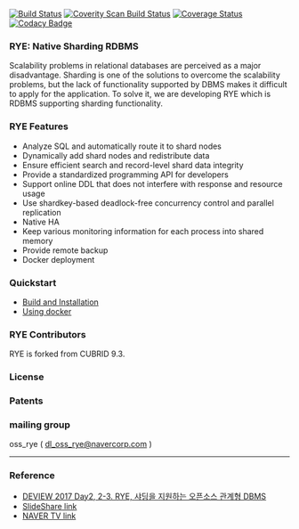[![Build Status](https://travis-ci.org/naver/rye.svg?branch=master)](https://travis-ci.org/naver/rye)
[![Coverity Scan Build Status](https://scan.coverity.com/projects/14194/badge.svg)](https://scan.coverity.com/projects/naver-rye)
[![Coverage Status](https://coveralls.io/repos/github/naver/rye/badge.svg?branch=master)](https://coveralls.io/github/naver/rye?branch=master)
[![Codacy Badge](https://api.codacy.com/project/badge/Grade/b176ed8900494f0d836030798aa47699)](https://www.codacy.com/app/kyungsik.seo/rye?utm_source=github.com&amp;utm_medium=referral&amp;utm_content=naver/rye&amp;utm_campaign=Badge_Grade)

### RYE: Native Sharding RDBMS
Scalability problems in relational databases are perceived as a major disadvantage.
Sharding is one of the solutions to overcome the scalability problems,
but the lack of functionality supported by DBMS makes it difficult to apply for the application.
To solve it, we are developing RYE which is RDBMS supporting sharding functionality.

### RYE Features

* Analyze SQL and automatically route it to shard nodes
* Dynamically add shard nodes and redistribute data
* Ensure efficient search and record-level shard data integrity
* Provide a standardized programming API for developers
* Support online DDL that does not interfere with response and resource usage
* Use shardkey-based deadlock-free concurrency control and parallel replication
* Native HA
* Keep various monitoring information for each process into shared memory
* Provide remote backup
* Docker deployment


### Quickstart

* [Build and Installation](doc/quick_start.md)
* [Using docker](doc/quick_start_docker.md)


### RYE Contributors
RYE is forked from CUBRID 9.3.

### License

### Patents

### mailing group
oss_rye ( dl_oss_rye@navercorp.com )


-----------


### Reference

* [DEVIEW 2017 Day2, 2-3. RYE, 샤딩을 지원하는 오픈소스 관계형 DBMS](https://deview.kr/2017/schedule/185)
* [SlideShare link](https://www.slideshare.net/deview/223rye-dbms)
* [NAVER TV link](http://tv.naver.com/v/2302946)

